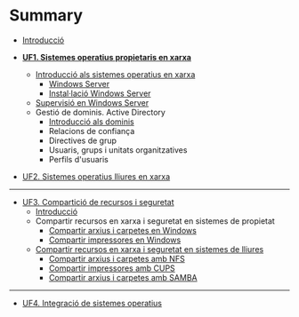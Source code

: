 # Summary

* [Introducció](README.md)

* **[UF1. Sistemes operatius propietaris en xarxa](UF1/UF1.md)** 
  * [Introducció als sistemes operatius en xarxa](UF1/uf1-introduccio.md)
    * [Windows Server](UF1/uf1-windowsserver.md)
    * [Instal·lació Windows Server](UF1/uf1-instalacio-windowsserver.md)
  * [Supervisió en Windows Server](UF1/uf1-supervisio.md)
  * Gestió de dominis. Active Directory
    * [Introducció als dominis](UF1/uf1-introduccio-dominis.md)
    * Relacions de confiança
    * Directives de grup
    * Usuaris, grups i unitats organitzatives
    * Perfils d'usuaris

* [UF2. Sistemes operatius lliures en xarxa](UF2/UF2.md)

---

* [UF3. Compartició de recursos i seguretat](UF3/UF3.md)
  * [Introducció](UF3/uf3-introduccio.md)
  * Compartir recursos en xarxa i seguretat en sistemes de propietat
    * [Compartir arxius i carpetes en Windows](UF3/uf3-compartir-arxius-windows.md)
    * [Compartir impressores en Windows](UF3/uf3-compartir-impressores-windows.md)
  * [Compartir recursos en xarxa i seguretat en sistemes de lliures](UF3/compartir-recursos-linux.md)
    * [Compartir arxius i carpetes amb NFS](UF3/uf3-compartir-arxius-nfs.md)
    * [Compartir impressores amb CUPS](UF3/uf3-compartir-impressores-cups.md)
    * [Compartir arxius i carpetes amb SAMBA](UF3/uf3-compartir-arxius-samba.md)

---

* [UF4. Integració de sistemes operatius](UF4/UF4.md)

